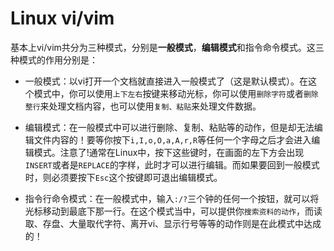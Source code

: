 # Linux vi/vim

基本上vi/vim共分为三种模式，分别是**一般模式**，**编辑模式**和指令命令模式。这三种模式的作用分别是：

* 一般模式：以vi打开一个文档就直接进入一般模式了（这是默认模式）。在这个模式中，你可以使用`上下左右`按键来移动光标，你可以使用`删除字符`或者`删除整行`来处理文档内容，也可以使用`复制、粘贴`来处理文件数据。

* 编辑模式：在一般模式中可以进行删除、复制、粘贴等的动作，但是却无法编辑文件内容的！要等你按下`i,I,o,O,a,A,r,R`等任何一个字母之后才会进入编辑模式。注意了!通常在Linux中，按下这些键时，在画面的左下方会出现`INSERT`或者是`REPLACE`的字样，此时才可以进行编辑。而如果要回到一般模式时，则必须要按下`Esc`这个按键即可退出编辑模式。

* 指令行命令模式：在一般模式中，输入`:/?`三个钟的任何一个按钮，就可以将光标移动到最底下那一行。在这个模式当中，可以提供你`搜索资料的动作`，而读取、存盘、大量取代字符、离开vi、显示行号等等的动作则是在此模式中达成的！
